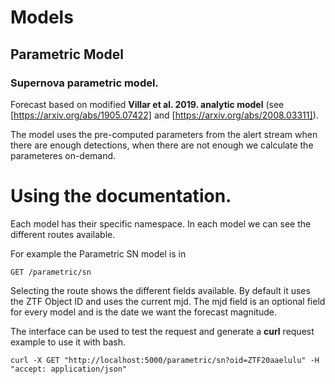 # Models

## Parametric Model

### Supernova parametric model.

Forecast based on modified **Villar et al. 2019. analytic model** (see [https://arxiv.org/abs/1905.07422] and [https://arxiv.org/abs/2008.03311]).

The model uses the pre-computed parameters from the alert stream when there are enough detections, when there are not enough we calculate the parameteres on-demand.

# Using the documentation.

Each model has their specific namespace. In each model we can see the different routes available.

For example the Parametric SN model is in
```
GET /parametric/sn
```
Selecting the route shows the different fields available. By default it uses the ZTF Object ID and uses the current mjd. The mjd field is an optional field for every model and is the date we want the forecast magnitude.

The interface can be used to test the request and generate a **curl** request example to use it with bash.
```
curl -X GET "http://localhost:5000/parametric/sn?oid=ZTF20aaelulu" -H "accept: application/json"
```
